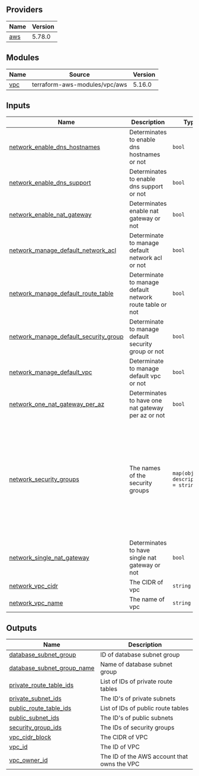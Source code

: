 <!-- BEGIN_TF_DOCS -->
## Providers

| Name | Version |
|------|---------|
| <a name="provider_aws"></a> [aws](#provider\_aws) | 5.78.0 |

## Modules

| Name | Source | Version |
|------|--------|---------|
| <a name="module_vpc"></a> [vpc](#module\_vpc) | terraform-aws-modules/vpc/aws | 5.16.0 |

## Inputs

| Name | Description | Type | Default | Required |
|------|-------------|------|---------|:--------:|
| <a name="input_network_enable_dns_hostnames"></a> [network\_enable\_dns\_hostnames](#input\_network\_enable\_dns\_hostnames) | Determinates to enable dns hostnames or not | `bool` | `true` | no |
| <a name="input_network_enable_dns_support"></a> [network\_enable\_dns\_support](#input\_network\_enable\_dns\_support) | Determinates to enable dns support or not | `bool` | `true` | no |
| <a name="input_network_enable_nat_gateway"></a> [network\_enable\_nat\_gateway](#input\_network\_enable\_nat\_gateway) | Determinates enable nat gateway or not | `bool` | `true` | no |
| <a name="input_network_manage_default_network_acl"></a> [network\_manage\_default\_network\_acl](#input\_network\_manage\_default\_network\_acl) | Determinate to manage default network acl or not | `bool` | `false` | no |
| <a name="input_network_manage_default_route_table"></a> [network\_manage\_default\_route\_table](#input\_network\_manage\_default\_route\_table) | Determinate to manage default network route table or not | `bool` | `false` | no |
| <a name="input_network_manage_default_security_group"></a> [network\_manage\_default\_security\_group](#input\_network\_manage\_default\_security\_group) | Determinate to manage default security group or not | `bool` | `false` | no |
| <a name="input_network_manage_default_vpc"></a> [network\_manage\_default\_vpc](#input\_network\_manage\_default\_vpc) | Determinate to manage default vpc or not | `bool` | `false` | no |
| <a name="input_network_one_nat_gateway_per_az"></a> [network\_one\_nat\_gateway\_per\_az](#input\_network\_one\_nat\_gateway\_per\_az) | Determinates to have one nat gateway per az or not | `bool` | `false` | no |
| <a name="input_network_security_groups"></a> [network\_security\_groups](#input\_network\_security\_groups) | The names of the security groups | `map(object({ description = string }))` | <pre>{<br/>  "client-vpn-endpoint": {<br/>    "description": "This is SG for AWS VPN Client"<br/>  },<br/>  "database": {<br/>    "description": "This is SG for RDS"<br/>  },<br/>  "egress-worker": {<br/>    "description": "This is SG for Boundary Egress Worker"<br/>  },<br/>  "tfc-agent": {<br/>    "description": "This is SG for ECS Cluster for TFC Agents"<br/>  }<br/>}</pre> | no |
| <a name="input_network_single_nat_gateway"></a> [network\_single\_nat\_gateway](#input\_network\_single\_nat\_gateway) | Determinates to have single nat gateway or not | `bool` | `true` | no |
| <a name="input_network_vpc_cidr"></a> [network\_vpc\_cidr](#input\_network\_vpc\_cidr) | The CIDR of vpc | `string` | `"10.0.0.0/16"` | no |
| <a name="input_network_vpc_name"></a> [network\_vpc\_name](#input\_network\_vpc\_name) | The name of vpc | `string` | `"safepass-sentinel"` | no |

## Outputs

| Name | Description |
|------|-------------|
| <a name="output_database_subnet_group"></a> [database\_subnet\_group](#output\_database\_subnet\_group) | ID of database subnet group |
| <a name="output_database_subnet_group_name"></a> [database\_subnet\_group\_name](#output\_database\_subnet\_group\_name) | Name of database subnet group |
| <a name="output_private_route_table_ids"></a> [private\_route\_table\_ids](#output\_private\_route\_table\_ids) | List of IDs of private route tables |
| <a name="output_private_subnet_ids"></a> [private\_subnet\_ids](#output\_private\_subnet\_ids) | The ID's of private subnets |
| <a name="output_public_route_table_ids"></a> [public\_route\_table\_ids](#output\_public\_route\_table\_ids) | List of IDs of public route tables |
| <a name="output_public_subnet_ids"></a> [public\_subnet\_ids](#output\_public\_subnet\_ids) | The ID's of public subnets |
| <a name="output_security_group_ids"></a> [security\_group\_ids](#output\_security\_group\_ids) | The IDs of security groups |
| <a name="output_vpc_cidr_block"></a> [vpc\_cidr\_block](#output\_vpc\_cidr\_block) | The CIDR of VPC |
| <a name="output_vpc_id"></a> [vpc\_id](#output\_vpc\_id) | The ID of VPC |
| <a name="output_vpc_owner_id"></a> [vpc\_owner\_id](#output\_vpc\_owner\_id) | The ID of the AWS account that owns the VPC |
<!-- END_TF_DOCS -->
